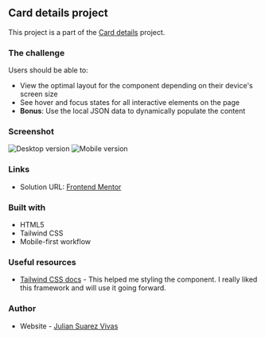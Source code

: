 ## Card details project

This project is a part of the [Card details](../README.md) project.

### The challenge

Users should be able to:

- View the optimal layout for the component depending on their device's screen size
- See hover and focus states for all interactive elements on the page
- **Bonus**: Use the local JSON data to dynamically populate the content

### Screenshot

![Desktop version](./images/Desktop-card-details.png)
![Mobile version](./images/Mobile-card-details.png)

### Links

- Solution URL: [Frontend Mentor](https://www.frontendmentor.io/solutions/card-details-component-using-tailwindcss-and-flexbox-1J6Z6Q1Zw)

### Built with

- HTML5
- Tailwind CSS
- Mobile-first workflow

### Useful resources

- [Tailwind CSS docs](https://tailwindcss.com/docs) - This helped me styling the component. I really liked this framework and will use it going forward.

### Author

- Website - [Julian Suarez Vivas](https://www.julisv.com)

